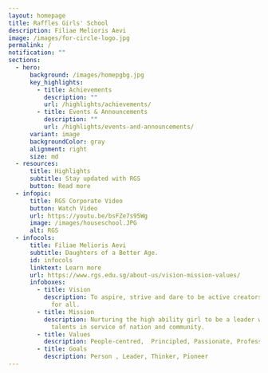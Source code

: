 ```yaml
---
layout: homepage
title: Raffles Girls' School
description: Filiae Melioris Aevi
image: /images/for-circle-logo.jpg
permalink: /
notification: ""
sections:
  - hero:
      background: /images/homepgbg.jpg
      key_highlights:
        - title: Achievements
          description: ""
          url: /highlights/achievements/
        - title: Events & Announcements
          description: ""
          url: /highlights/events-and-announcements/
      variant: image
      backgroundColor: gray
      alignment: right
      size: md
  - resources:
      title: Highlights
      subtitle: Stay updated with RGS
      button: Read more
  - infopic:
      title: RGS Corporate Video
      button: Watch Video
      url: https://youtu.be/bsFZe7s95Wg
      image: /images/houseschool.JPG
      alt: RGS
  - infocols:
      title: Filiae Melioris Aevi
      subtitle: Daughters of a Better Age.
      id: infocols
      linktext: Learn more
      url: https://www.rgs.edu.sg/about-us/vision-mission-values/
      infoboxes:
        - title: Vision
          description: To aspire, strive and dare to be active creators of a better age
            for all.
        - title: Mission
          description: Nurturing the high ability girl to be a leader who will realise her
            talents in service of nation and community.
        - title: Values
          description: People-centred,  Principled, Passionate, Professional
        - title: Goals
          description: Person , Leader, Thinker, Pioneer
---
```

